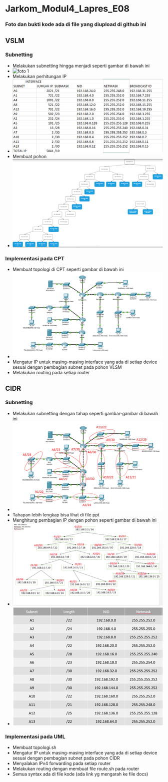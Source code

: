 # Jarkom_Modul4_Lapres_E08
### Foto dan bukti kode ada di file yang diupload di github ini
## VSLM
### Subnetting
- Melakukan subnetting hingga menjadi seperti gambar di bawah ini
- ![foto 1](img4/1.png)
- Melakukan perhitungan IP
- ![foto 2](img4/2.png)
- Membuat pohon
- ![foto 3](img4/3.png)

### Implementasi pada CPT
- Membuat topologi di CPT seperti gambar di bawah ini
- ![foto 4](img4/4.png)
- Mengatur IP untuk masing-masing interface yang ada di setiap device sesuai dengan pembagian subnet pada pohon VLSM
- Melakukan routing pada setiap router

## CIDR
### Subnetting
- Melakukan subnetting dengan tahap seperti gambar-gambar di bawah ini
- ![foto 5](img4/5.png)
- Tahapan lebih lengkap bisa lihat di file ppt
- Menghitung pembagian IP dengan pohon seperti gambar di bawah ini
- ![foto 12](img4/12.png)
- ![foto 13](img4/13.png)

### Implementasi pada UML
- Membuat topologi.sh
- Mengatur IP untuk masing-masing interface yang ada di setiap device sesuai dengan pembagian subnet pada pohon CIDR
- Menyalakan IPv4 forwarding pada setiap router
- Melakukan routing dengan membuat file route.sh pada router
- Semua syntax ada di file kode (ada link yg mengarah ke file docs)
